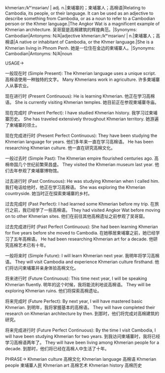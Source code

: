 khmerian:/kʰˈmɪəriən/ | adj. n.|柬埔寨的；柬埔寨人；高棉语|Relating to Cambodia, its people, or their language.  It can be used as an adjective to describe something from Cambodia, or as a noun to refer to a Cambodian person or the Khmer language.|The Angkor Wat is a magnificent example of Khmerian architecture. 吴哥窟是高棉建筑的辉煌典范。|Synonyms: Cambodian|Antonyms: N/A|adjective
khmerian:/kʰˈmɪəriən/ | n.|柬埔寨人；高棉语|A native or inhabitant of Cambodia, or the Khmer language.|She is a Khmerian living in Phnom Penh. 她是一位住在金边的柬埔寨人。|Synonyms: Cambodian|Antonyms: N/A|noun


USAGE->

一般现在时 (Simple Present):
The Khmerian language uses a unique script.  高棉语使用一种独特的文字。
Many Khmerians work in agriculture. 许多柬埔寨人从事农业。

现在进行时 (Present Continuous):
He is learning Khmerian. 他正在学习高棉语。
She is currently visiting Khmerian temples. 她目前正在参观柬埔寨寺庙。

现在完成时 (Present Perfect):
I have studied Khmerian history. 我学习过柬埔寨历史。
She has traveled extensively throughout Khmerian territory.  她游遍了柬埔寨的领土。

现在完成进行时 (Present Perfect Continuous):
They have been studying the Khmerian language for years.  他们多年来一直在学习高棉语。
He has been researching Khmerian culture. 他一直在研究高棉文化。


一般过去时 (Simple Past):
The Khmerian empire flourished centuries ago.  高棉帝国几个世纪前繁荣昌盛。
They visited the Khmerian museum last year.  他们去年参观了柬埔寨博物馆。

过去进行时 (Past Continuous):
He was studying Khmerian when I called him. 我打电话给他时，他正在学习高棉语。
She was exploring the Khmerian countryside. 她当时正在探索柬埔寨的乡村。

过去完成时 (Past Perfect):
I had learned some Khmerian before my trip. 在旅行之前，我已经学了一些高棉语。
They had visited Angkor Wat before moving on to other Khmerian sites.  他们在前往其他高棉遗址之前参观了吴哥窟。

过去完成进行时 (Past Perfect Continuous):
She had been learning Khmerian for five years before she moved to Cambodia.  在她移居柬埔寨之前，她已经学习了五年高棉语。
He had been researching Khmerian art for a decade.  他研究高棉艺术已有十年。

一般将来时 (Simple Future):
I will learn Khmerian next year. 我明年将学习高棉语。
They will visit Cambodia and experience Khmerian culture firsthand. 他们将访问柬埔寨并亲身体验高棉文化。

将来进行时 (Future Continuous):
This time next year, I will be speaking Khmerian fluently.  明年的这个时候，我将能流利地说高棉语。
They will be exploring Khmerian ruins. 他们将探索高棉遗址。


将来完成时 (Future Perfect):
By next year, I will have mastered basic Khmerian.  到明年，我将掌握基本的高棉语。
They will have completed their research on Khmerian architecture by then.  到那时，他们将完成对高棉建筑的研究。

将来完成进行时 (Future Perfect Continuous):
By the time I visit Cambodia, I will have been studying Khmerian for two years.  到我访问柬埔寨时，我将已经学习高棉语两年了。
They will have been living among Khmerian people for a decade.  到那时，他们将已经在高棉人中生活了十年。



PHRASE->
Khmerian culture 高棉文化
Khmerian language 高棉语
Khmerian people 柬埔寨人民
Khmerian art 高棉艺术
Khmerian history 高棉历史
